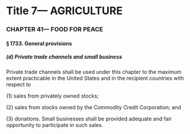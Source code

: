 
# Title 7— AGRICULTURE
### CHAPTER 41— FOOD FOR PEACE
#### § 1733. General provisions
##### (d) Private trade channels and small business

Private trade channels shall be used under this chapter to the maximum extent practicable in the United States and in the recipient countries with respect to

(1) sales from privately owned stocks;

(2) sales from stocks owned by the Commodity Credit Corporation; and

(3) donations. Small businesses shall be provided adequate and fair opportunity to participate in such sales.
